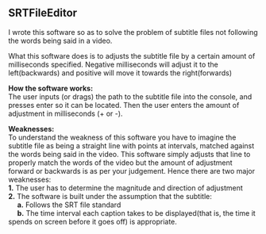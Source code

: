 ## SRTFileEditor ##



I wrote this software so as to solve the problem of subtitle files not following
the words being said in a video.

What this software does is to adjusts the subtitle file by a certain amount of 
milliseconds specified. Negative milliseconds will adjust it to the left(backwards) and 
positive will move it towards the right(forwards)


**How the software works:**  
The user inputs (or drags) the path to the subtitle file into the console, and presses enter 
so it can be located. Then the user enters the amount of adjustment in milliseconds (+ or -).

**Weaknesses:**  
To understand the weakness of this software you have to imagine the subtitle file as
being a straight line with points at intervals, matched against the words being said in
the video. This software simply adjusts that line to properly match the words of the video
but the amount of adjustment forward or backwards is as per your judgement. 
Hence there are two major weaknesses:  
**1.** The user has to determine the magnitude and direction of adjustment  
**2.** The software is built under the assumption that the subtitle:  
  &emsp;   **a.** Follows the SRT file standard  
  &emsp;   **b.** The time interval each caption takes to be displayed(that is, the time it spends on screen before it goes off) is appropriate.
